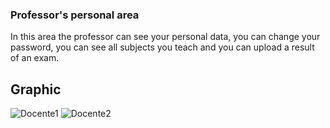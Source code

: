 ### Professor's personal area
In this area the professor can see your personal data, you can change your password, you can see all subjects you teach and you can upload a result of an exam.

## Graphic
![Docente1](https://user-images.githubusercontent.com/79788833/119335678-fcf09280-bc8c-11eb-9452-27eaa0f8c64a.JPG)
![Docente2](https://user-images.githubusercontent.com/79788833/119335682-fd892900-bc8c-11eb-8967-ff3acc9f4c9b.JPG)

